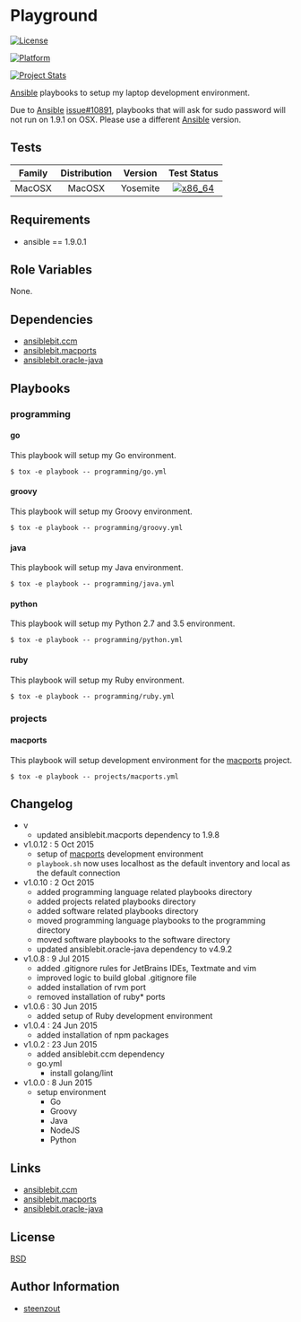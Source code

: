 # Playground

[![License](https://img.shields.io/badge/license-New%20BSD-blue.svg?style=flat)](https://raw.githubusercontent.com/steenzout/playbooks/master/LICENSE)

[![Platform](http://img.shields.io/badge/platform-macosx-000000.svg?style=flat)](#)

[![Project Stats](https://www.openhub.net/p/steenzout-playground/widgets/project_thin_badge.gif)](https://www.openhub.net/p/steenzout-playground/)

[Ansible](http://www.ansible.com/) playbooks to setup my laptop development environment.

Due to [Ansible](http://www.ansible.com/) [issue#10891](https://github.com/ansible/ansible/issues/10891),
playbooks that will ask for sudo password will not run on 1.9.1 on OSX.
Please use a different [Ansible](http://www.ansible.com/) version.


## Tests

| Family | Distribution | Version | Test Status |
|:-:|:-:|:-:|:-:|
| MacOSX | MacOSX  | Yosemite  | [![x86_64](http://img.shields.io/badge/x86_64-passed-006400.svg?style=flat)](#) |


## Requirements

- ansible == 1.9.0.1


## Role Variables

None.


## Dependencies

- [ansiblebit.ccm](https://github.com/ansiblebit/ccm)
- [ansiblebit.macports](https://github.com/ansiblebit/macports)
- [ansiblebit.oracle-java](https://github.com/ansiblebit/oracle-java)


## Playbooks

### programming

#### go

This playbook will setup my Go environment.

    $ tox -e playbook -- programming/go.yml


#### groovy

This playbook will setup my Groovy environment.

    $ tox -e playbook -- programming/groovy.yml


#### java

This playbook will setup my Java environment.

    $ tox -e playbook -- programming/java.yml


#### python

This playbook will setup my Python 2.7 and 3.5 environment.

    $ tox -e playbook -- programming/python.yml


#### ruby

This playbook will setup my Ruby environment.

    $ tox -e playbook -- programming/ruby.yml


### projects

#### macports

This playbook will setup development environment for the [macports](https://www.macports.org) project.

    $ tox -e playbook -- projects/macports.yml


## Changelog

- v
    - updated ansiblebit.macports dependency to 1.9.8
- v1.0.12 : 5 Oct 2015
    - setup of [macports](https://www.macports.org) development environment
    - `playbook.sh` now uses localhost as the default inventory and local as the default connection
- v1.0.10 : 2 Oct 2015
    - added programming language related playbooks directory
    - added projects related playbooks directory
    - added software related playbooks directory
    - moved programming language playbooks to the programming directory
    - moved software playbooks to the software directory    
    - updated ansiblebit.oracle-java dependency to v4.9.2
- v1.0.8 : 9 Jul 2015
    - added .gitignore rules for JetBrains IDEs, Textmate and vim
    - improved logic to build global .gitignore file
    - added installation of rvm port
    - removed installation of ruby* ports
- v1.0.6 : 30 Jun 2015 
    - added setup of Ruby development environment
- v1.0.4 : 24 Jun 2015
    - added installation of npm packages
- v1.0.2 : 23 Jun 2015
    - added ansiblebit.ccm dependency
    - go.yml
        - install golang/lint
- v1.0.0 : 8 Jun 2015
    - setup environment
        - Go
        - Groovy
        - Java
        - NodeJS
        - Python


## Links

- [ansiblebit.ccm](https://github.com/ansiblebit/ccm/)
- [ansiblebit.macports](https://github.com/ansiblebit/macports/)
- [ansiblebit.oracle-java](https://github.com/ansiblebit/oracle-java/)


## License

[BSD](https://raw.githubusercontent.com/steenzout/playground/master/LICENSE)


## Author Information

- [steenzout](http://github.com/steenzout)
